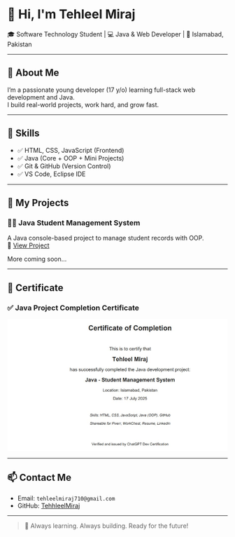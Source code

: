 # 👋 Hi, I'm Tehleel Miraj

🎓 Software Technology Student | 💻 Java & Web Developer | 📍 Islamabad, Pakistan

---

## 💼 About Me

I’m a passionate young developer (17 y/o) learning full-stack web development and Java.  
I build real-world projects, work hard, and grow fast.

---

## 🚀 Skills

- ✅ HTML, CSS, JavaScript (Frontend)
- ✅ Java (Core + OOP + Mini Projects)
- ✅ Git & GitHub (Version Control)
- ✅ VS Code, Eclipse IDE

---

## 📂 My Projects

### 🧑‍🎓 Java Student Management System  
A Java console-based project to manage student records with OOP.  
🔗 [View Project](https://github.com/TehhleelMiraj/Java-Student-Management)

More coming soon...

---

## 📜 Certificate

### ✅ Java Project Completion Certificate  
![Certificate](https://raw.githubusercontent.com/TehhleelMiraj/Java-Student-Management/main/certificate_preview.jpg)

---

## 📫 Contact Me

- Email: `tehleelmiraj710@gmail.com`
- GitHub: [TehhleelMiraj](https://github.com/TehhleelMiraj)

---

> 🚀 Always learning. Always building. Ready for the future!

